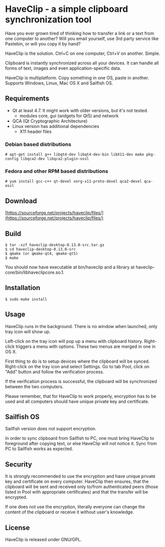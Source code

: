 HaveClip - a simple clipboard synchronization tool
==================================================

Have you ever grown tired of thinking how to transfer a link or a text from one
computer to another? Will you email yourself, use 3rd party service like
Pastebin, or will you copy it by hand?

HaveClip is the solution. Ctrl+C on one computer, Ctrl+V on another. Simple.

Clipboard is instantly synchronized across all your devices. It can handle all
forms of text, images and even application-specific data.

HaveClip is multiplatform. Copy something in one OS, paste in another.
Supports Windows, Linux, Mac OS X and Sailfish OS.

Requirements
------------
 - Qt at least 4.7. It might work with older versions, but it's not tested.
   - modules core, gui (widgets for Qt5) and network
 - QCA (Qt Cryptographic Architecture)
 - Linux version has additional dependencies
   - X11 header files

### Debian based distributions

    # apt-get install g++ libqt4-dev libqt4-dev-bin libX11-dev make pkg-config libqca2-dev libqca2-plugin-ossl

### Fedora and other RPM based distributions

    # yum install gcc-c++ qt-devel xorg-x11-proto-devel qca2-devel qca-ossl

Download
--------
[https://sourceforge.net/projects/haveclip/files/](https://sourceforge.net/projects/haveclip/files/)

Build
-----
    $ tar -xzf haveclip-desktop-0.13.0-src.tar.gz
    $ cd haveclip-desktop-0.13.0-src
    $ qmake (or qmake-qt4, qmake-qt5)
    $ make

You should now have executable at bin/haveclip and a library at haveclip-core/bin/libhaveclipcore.so.1.

Installation
------------
    $ sudo make install

Usage
-----
HaveClip runs in the background. There is no window when launched, only tray
icon will show up.

Left-click on the tray icon will pop up a menu with clipboard history.
Right-click triggers a menu with options. These two menus are merged
in one in OS X.

First thing to do is to setup devices where the clipboard will be
synced. Right-click on the tray icon and select Settings. Go to tab Pool,
click on "Add" button and follow the verification process.

If the verification process is successful, the clipboard will be synchronized
between the two computers.

Please remember, that for HaveClip to work properly, encryption has to be used
and all computers should have unique private key and certificate.

Sailfish OS
-----------
Sailfish version does not support encryption.

In order to sync clipboard from Sailfish to PC, one must bring HaveClip to foreground
after copying text, or else HaveClip will not notice it. Sync from PC to Sailfish works
as expected.

Security
--------
It is strongly recommended to use the encryption and have unique private key
and certificate on every computer. HaveClip then ensures, that the clipboard
will be sent and received only to/from authenticated peers (those listed in Pool
with appropriate certificates) and that the transfer will be encrypted.

If one does not use the encryption, literally everyone can change the content
of the clipboard or receive it without user's knowledge.

License
-------
HaveClip is released under GNU/GPL.
